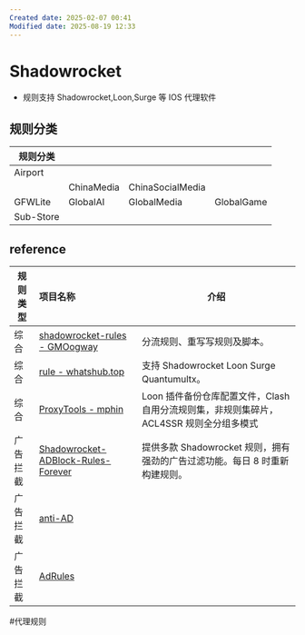 ```yaml
---
Created date: 2025-02-07 00:41
Modified date: 2025-08-19 12:33
---
```

# Shadowrocket

- 规则支持 Shadowrocket,Loon,Surge 等 IOS 代理软件

## 规则分类

| 规则分类      |            |                  |            |
| --------- | ---------- | ---------------- | ---------- |
| Airport   |            |                  |            |
|           | ChinaMedia | ChinaSocialMedia |            |
| GFWLite   | GlobalAI   | GlobalMedia      | GlobalGame |
| Sub-Store |            |                  |            |

## reference

| 规则类型 | 项目名称                                                                                                  | 介绍                                                    |
| ---- | :---------------------------------------------------------------------------------------------------- | ----------------------------------------------------- |
| 综合   | [shadowrocket-rules - GMOogway](https://github.com/GMOogway/shadowrocket-rules)                       | 分流规则、重写写规则及脚本。                                        |
| 综合   | [rule - whatshub.top](https://whatshub.top/rule)                                                      | 支持 Shadowrocket Loon Surge Quantumultx。               |
| 综合   | [ProxyTools - mphin](https://github.com/mphin/ProxyTools)                                             | Loon 插件备份仓库配置文件，Clash 自用分流规则集，非规则集碎片，ACL4SSR 规则全分组多模式 |
| 广告拦截 | [Shadowrocket-ADBlock-Rules-Forever](https://github.com/Johnshall/Shadowrocket-ADBlock-Rules-Forever) | 提供多款 Shadowrocket 规则，拥有强劲的广告过滤功能。每日 8 时重新构建规则。        |
| 广告拦截 | [anti-AD](https://anti-ad.net/)                                                                       |                                                       |
| 广告拦截 | [AdRules](https://github.com/Cats-Team/AdRules)                                                       |                                                       |

#代理规则